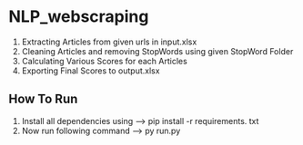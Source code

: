 # NLP_webscraping 
1. Extracting Articles from given urls in input.xlsx 
2. Cleaning Articles and removing StopWords using given StopWord Folder
3. Calculating Various Scores for each Articles
4. Exporting Final Scores to output.xlsx   


## How To Run 
1. Install all dependencies using
   --> pip install -r requirements. txt
2. Now run following command
   -->  py run.py  
